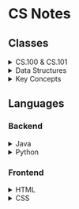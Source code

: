 # CS Notes

## Classes

<details>
	<summary>CS.100 & CS.101</summary>

- [ASCII](./Topics/ascii.md)
- [Copy vs. Reference](./Topics/copy_vs_ref.md)

</details>

<details>
	<summary>Data Structures</summary>

- [Definitions](./Topics/cs102_definitions.md)
- [Generics](./Topics/generics.md)
- [Big O Notation](./Topics/big_o.md)
- [Linked Lists](./Topics/linked_list.md)
- [Stacks](./Topics/stack.md)
- [Queues](./Topics/queue.md)
- [Trees (BST & Heap)](./Topics/tree.md)
<!-- Move BST and Heap out -->
- BST
- Heap
- AVL Tree
- MORE TO COME

</details>

<details>
	<summary>Key Concepts</summary>

- [Binary Search](./Topics/binary_search.md)
- [DFS](./Topics/dfs.md)
- [BFS](./Topics/bfs.md)

</details>

## Languages

### Backend

<details>
	<summary>Java</summary>

- [Basics](./Topics/java_basics.md)
- [OOP](./Topics/oop.md)
- [Reference Code](./Topics/java_code.md)

</details>
<details>
	<summary>Python</summary>

- [Basics](./Topics/python_basics.md)
- [Reference Code](./Topics/python_code.md)

</details>

### Frontend

<details>
	<summary>HTML</summary>

- [Tags and Elements](./Topics/html_tags.md)
- Attributes
- [Semantic Tags](./Topics/html_semantics.md)

</details>
<details>
	<summary>CSS</summary>

- WIP

</details>	